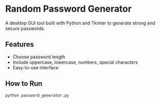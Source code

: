 # Random Password Generator

A desktop GUI tool built with Python and Tkinter to generate strong and secure passwords.

## Features
- Choose password length
- Include uppercase, lowercase, numbers, special characters
- Easy-to-use interface

## How to Run
```bash
python password_generator.py
